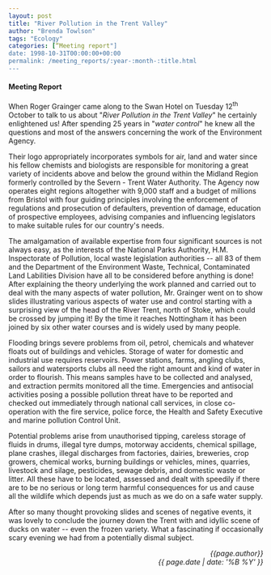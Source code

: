 ```yaml
---
layout: post
title: "River Pollution in the Trent Valley"
author: "Brenda Towlson"
tags: "Ecology"
categories: [“Meeting report"]
date: 1998-10-31T00:00:00+00:00
permalink: /meeting_reports/:year-:month-:title.html
---
```

#### Meeting Report ####

When Roger Grainger came along to the Swan Hotel on Tuesday 12<sup>th</sup> October to talk to us about "*River Pollution in the Trent Valley*" he certainly enlightened us!  After spending 25 years in "*water control*" he knew all the questions and most of the answers concerning the work of the Environment Agency. 

Their logo appropriately incorporates symbols for air, land and water since his fellow chemists and biologists are responsible for monitoring a great variety of incidents above and below the ground within the Midland Region formerly controlled by the Severn - Trent Water Authority.  The Agency now operates eight regions altogether with 9,000 staff and a budget of millions from Bristol with four guiding principles involving the enforcement of regulations and prosecution of defaulters, prevention of damage, education of prospective employees, advising companies and influencing legislators to make suitable rules for our country's needs. 

The amalgamation of available expertise from four significant sources is not always easy, as the interests of the National Parks Authority, H.M.  Inspectorate of Pollution, local waste legislation authorities -- all 83 of them and the Department of the Environment Waste, Technical, Contaminated Land Labilities Division have all to be considered before anything is done!  After explaining the theory underlying the work planned and carried out to deal with the many aspects of water pollution, Mr. Grainger went on to show slides illustrating various aspects of water use and control starting with a surprising view of the head of the River Trent, north of Stoke, which could be crossed by jumping it!  By the time it reaches Nottingham it has been joined by six other water courses and is widely used by many people. 

Flooding brings severe problems from oil, petrol, chemicals and whatever floats out of buildings and vehicles.  Storage of water for domestic and industrial use requires reservoirs.  Power stations, farms, angling clubs, sailors and watersports clubs all need the right amount and kind of water in order to flourish.  This means samples have to be collected and analysed, and extraction permits monitored all the time.  Emergencies and antisocial activities posing a possible pollution threat have to be reported and checked out immediately through national call services, in close co-operation with the fire service, police force, the Health and Safety Executive and marine pollution Control Unit.  

Potential problems arise from unauthorised tipping, careless storage of fluids in drums, illegal tyre dumps, motorway accidents, chemical spillage, plane crashes, illegal discharges from factories, dairies, breweries, crop growers, chemical works, burning buildings or vehicles, mines, quarries, livestock and silage, pesticides, sewage debris, and domestic waste or litter.  All these have to be located, assessed and dealt with speedily if there are to be no serious or long term harmful consequences for us and cause all the wildlife which depends just as much as we do on a safe water supply. 

After so many thought provoking slides and scenes of negative events, it was lovely to conclude the journey down the Trent with and idyllic scene of ducks on water -- even the frozen variety.  What a fascinating if occasionally scary evening we had from a potentially dismal subject. 

<p align="right"><i> {{page.author}} <br> {{ page.date | date: '%B %Y' }} </i></p>
